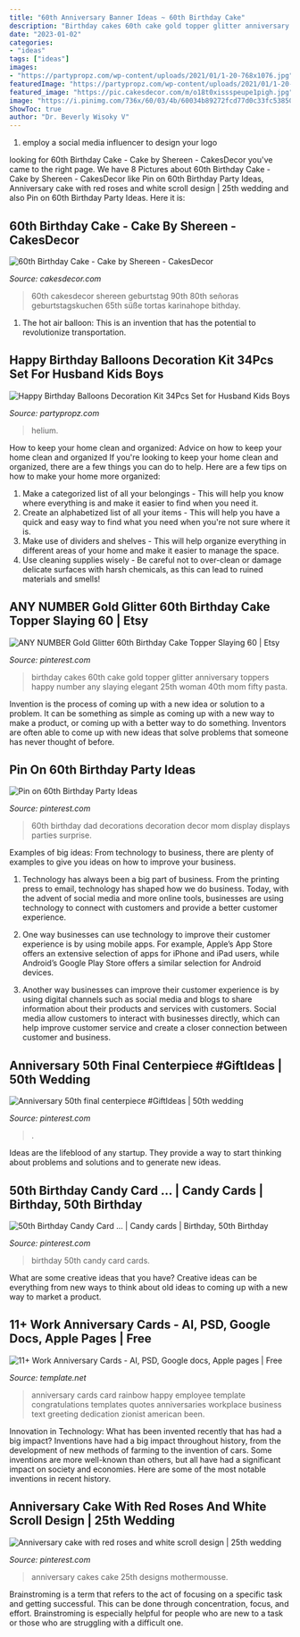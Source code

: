 ```yaml
---
title: "60th Anniversary Banner Ideas ~ 60th Birthday Cake"
description: "Birthday cakes 60th cake gold topper glitter anniversary toppers happy number any slaying elegant 25th woman 40th mom fifty pasta"
date: "2023-01-02"
categories:
- "ideas"
tags: ["ideas"]
images:
- "https://partypropz.com/wp-content/uploads/2021/01/1-20-768x1076.jpg"
featuredImage: "https://partypropz.com/wp-content/uploads/2021/01/1-20-768x1076.jpg"
featured_image: "https://pic.cakesdecor.com/m/o18t0xissspeupe1pigh.jpg"
image: "https://i.pinimg.com/736x/60/03/4b/60034b89272fcd77d0c33fc53850be34--scroll-design-anniversary-cakes.jpg"
ShowToc: true
author: "Dr. Beverly Wisoky V"
---
```



1. employ a social media influencer to design your logo 

	

		
looking for 60th Birthday Cake - Cake by Shereen - CakesDecor you've came to the right page. We have 8 Pictures about 60th Birthday Cake - Cake by Shereen - CakesDecor like Pin on 60th Birthday Party Ideas, Anniversary cake with red roses and white scroll design | 25th wedding and also Pin on 60th Birthday Party Ideas. Here it is:
		
    
## 60th Birthday Cake - Cake By Shereen - CakesDecor

<img loading=lazy src="https://pic.cakesdecor.com/m/o18t0xissspeupe1pigh.jpg" onerror="this.onerror=null;this.src='https://tse4.mm.bing.net/th?id=OIP.1Hys5lQxhaBoioJk64FmVAHaJ3&amp;pid=15.1';" alt="60th Birthday Cake - Cake by Shereen - CakesDecor">

_Source: cakesdecor.com_

>60th cakesdecor shereen geburtstag 90th 80th señoras geburtstagskuchen 65th süße tortas karinahope bithday. 

	

1. The hot air balloon: This is an invention that has the potential to revolutionize transportation.

    
## Happy Birthday Balloons Decoration Kit 34Pcs Set For Husband Kids Boys

<img loading=lazy src="https://partypropz.com/wp-content/uploads/2021/01/1-20-768x1076.jpg" onerror="this.onerror=null;this.src='https://tse1.mm.bing.net/th?id=OIP.mtDkEgZlFjwzT1W8g-TRBwHaKY&amp;pid=15.1';" alt="Happy Birthday Balloons Decoration Kit 34Pcs Set for Husband Kids Boys">

_Source: partypropz.com_

>helium. 

	

How to keep your home clean and organized: Advice on how to keep your home clean and organized
If you're looking to keep your home clean and organized, there are a few things you can do to help. Here are a few tips on how to make your home more organized: 
1. Make a categorized list of all your belongings - This will help you know where everything is and make it easier to find when you need it. 
2. Create an alphabetized list of all your items - This will help you have a quick and easy way to find what you need when you're not sure where it is. 
3. Make use of dividers and shelves - This will help organize everything in different areas of your home and make it easier to manage the space. 
4. Use cleaning supplies wisely - Be careful not to over-clean or damage delicate surfaces with harsh chemicals, as this can lead to ruined materials and smells!

    
## ANY NUMBER Gold Glitter 60th Birthday Cake Topper Slaying 60 | Etsy

<img loading=lazy src="https://i.pinimg.com/736x/6c/33/bc/6c33bce75ce291dd91d9c95064675b27.jpg" onerror="this.onerror=null;this.src='https://tse3.mm.bing.net/th?id=OIP.uvIhu5cMJZuTVBo7ySthDwHaJ4&amp;pid=15.1';" alt="ANY NUMBER Gold Glitter 60th Birthday Cake Topper Slaying 60 | Etsy">

_Source: pinterest.com_

>birthday cakes 60th cake gold topper glitter anniversary toppers happy number any slaying elegant 25th woman 40th mom fifty pasta. 

	

Invention is the process of coming up with a new idea or solution to a problem. It can be something as simple as coming up with a new way to make a product, or coming up with a better way to do something. Inventors are often able to come up with new ideas that solve problems that someone has never thought of before.

    
## Pin On 60th Birthday Party Ideas

<img loading=lazy src="https://i.pinimg.com/736x/88/5c/e8/885ce814f263a74a584f7506645f115d.jpg" onerror="this.onerror=null;this.src='https://tse3.mm.bing.net/th?id=OIP.15_dI0elEkwMqBMrKxORTAHaJ3&amp;pid=15.1';" alt="Pin on 60th Birthday Party Ideas">

_Source: pinterest.com_

>60th birthday dad decorations decoration decor mom display displays parties surprise. 

	

Examples of big ideas: From technology to business, there are plenty of examples to give you ideas on how to improve your business.
1. Technology has always been a big part of business. From the printing press to email, technology has shaped how we do business. Today, with the advent of social media and more online tools, businesses are using technology to connect with customers and provide a better customer experience.
2. One way businesses can use technology to improve their customer experience is by using mobile apps. For example, Apple’s App Store offers an extensive selection of apps for iPhone and iPad users, while Android’s Google Play Store offers a similar selection for Android devices.

3. Another way businesses can improve their customer experience is by using digital channels such as social media and blogs to share information about their products and services with customers. Social media allow customers to interact with businesses directly, which can help improve customer service and create a closer connection between customer and business.


    
## Anniversary 50th Final Centerpiece #GiftIdeas | 50th Wedding

<img loading=lazy src="https://i.pinimg.com/736x/a6/aa/ab/a6aaab21ff219f91b591354ea9d515fe.jpg" onerror="this.onerror=null;this.src='https://tse4.mm.bing.net/th?id=OIP.A8HsptqcTznFh7B9h7-FhAHaJ3&amp;pid=15.1';" alt="Anniversary 50th final centerpiece #GiftIdeas | 50th wedding">

_Source: pinterest.com_

>. 

	

Ideas are the lifeblood of any startup. They provide a way to start thinking about problems and solutions and to generate new ideas.

    
## 50th Birthday Candy Card … | Candy Cards | Birthday, 50th Birthday

<img loading=lazy src="https://i.pinimg.com/736x/5c/eb/e0/5cebe0797d751cf4a79aabde7eaee1f4--birthday-jokes--birthday.jpg?b=t" onerror="this.onerror=null;this.src='https://tse3.mm.bing.net/th?id=OIP.fmYCbPJBSbOpcZ0nR4JsmQHaKt&amp;pid=15.1';" alt="50th Birthday Candy Card … | Candy cards | Birthday, 50th Birthday">

_Source: pinterest.com_

>birthday 50th candy card cards. 

	

What are some creative ideas that you have?
Creative ideas can be everything from new ways to think about old ideas to coming up with a new way to market a product.

    
## 11+ Work Anniversary Cards - AI, PSD, Google Docs, Apple Pages | Free

<img loading=lazy src="https://images.template.net/wp-content/uploads/2017/01/17123426/Work-Anniversary-Rainbow-Card.jpg" onerror="this.onerror=null;this.src='https://tse1.mm.bing.net/th?id=OIP.uUybgCN2jznPZ8OTAr6eXQHaFt&amp;pid=15.1';" alt="11+ Work Anniversary Cards - AI, PSD, Google docs, Apple pages | Free">

_Source: template.net_

>anniversary cards card rainbow happy employee template congratulations templates quotes anniversaries workplace business text greeting dedication zionist american been. 

	

Innovation in Technology: What has been invented recently that has had a big impact?
Inventions have had a big impact throughout history, from the development of new methods of farming to the invention of cars. Some inventions are more well-known than others, but all have had a significant impact on society and economies. Here are some of the most notable inventions in recent history.

    
## Anniversary Cake With Red Roses And White Scroll Design | 25th Wedding

<img loading=lazy src="https://i.pinimg.com/736x/60/03/4b/60034b89272fcd77d0c33fc53850be34--scroll-design-anniversary-cakes.jpg" onerror="this.onerror=null;this.src='https://tse1.mm.bing.net/th?id=OIP.IzXjC1SYWtILePeUZUhYNgHaL2&amp;pid=15.1';" alt="Anniversary cake with red roses and white scroll design | 25th wedding">

_Source: pinterest.com_

>anniversary cakes cake 25th designs mothermousse. 

	

Brainstroming is a term that refers to the act of focusing on a specific task and getting successful. This can be done through concentration, focus, and effort. Brainstroming is especially helpful for people who are new to a task or those who are struggling with a difficult one.

